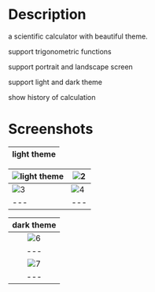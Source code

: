 # Description
a scientific calculator with beautiful theme. 

support trigonometric functions 

support portrait and landscape screen 

support light and dark theme 

show history of calculation 

# Screenshots

| light theme |
| :---: |   

| ![light theme](https://github.com/user-attachments/assets/cc1f556d-b866-4c3a-ad91-1f6cd3aa8fa8) | ![2](https://github.com/user-attachments/assets/8dfcaa60-11be-4b8f-9569-cc0947357a75)|
| --- |---  |
| ![3](https://github.com/user-attachments/assets/12488d7a-aa90-4f80-8870-8fd5e1a3917a) | ![4](https://github.com/user-attachments/assets/e5446549-6f2c-451b-8db5-afc243ab17f9)| 
| ---  |---   |

| dark theme |
| :---:  |  
| ![6](https://github.com/user-attachments/assets/70379958-3bb5-401c-904d-231c8de71b75) | ![8](https://github.com/user-attachments/assets/9b2506ea-1d4f-4090-bd11-39e027f1323b)|
| --- |---  |
| ![7](https://github.com/user-attachments/assets/7871d057-5077-44ca-909d-bcfe6c8626e6) |
|  --- |









